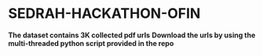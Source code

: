 # SEDRAH-HACKATHON-OFIN


**The dataset contains 3K collected pdf urls**
**Download the urls by using the multi-threaded python script provided in the repo**
